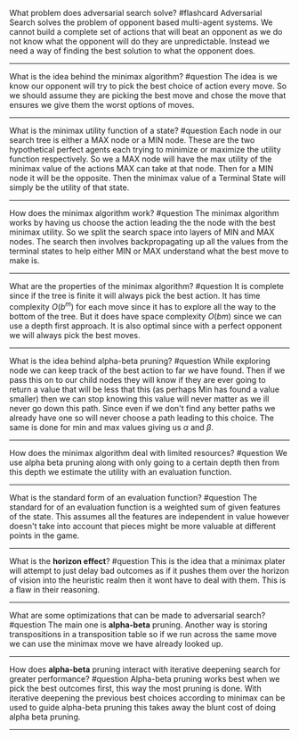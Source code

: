 What problem does adversarial search solve? #flashcard
	Adversarial Search solves the problem of opponent based multi-agent systems. We cannot build a complete set of actions that will beat an opponent as we do not know what the opponent will do they are unpredictable. Instead we need a way of finding the best solution to what the opponent does.
	
---

What is the idea behind the minimax algorithm? #question 
	The idea is we know our opponent will try to pick the best choice of action every move. So we should assume they are picking the best move and chose the move that ensures we give them the worst options of moves.

---
What is the minimax utility function of a state? #question 
	Each node in our search tree is either a MAX node or a MIN node. These are the two hypothetical perfect agents each trying to minimize or maximize the utility function respectively. So we a MAX node will have the max utility of the minimax value of the actions MAX can take at that node. Then for a MIN node it will be the opposite. Then the minimax value of a Terminal State will simply be the utility of that state.

---
How does the minimax algorithm work? #question 
	The minimax algorithm works by having us choose the action leading the the node with the best minimax utility. So we split the search space into layers of MIN and MAX nodes. The search then involves backpropagating up all the values from the terminal states to help either MIN or MAX understand what the best move to make is.

---
What are the properties of the minimax algorithm? #question 
	It is complete since if the tree is finite it will always pick the best action. It has time complexity $O(b^m)$ for each move since it has to explore all the way to the bottom of the tree. But it does have space complexity $O(bm)$ since we can use a depth first approach.  It is also optimal since with a perfect opponent we will always pick the best moves.

---
What is the idea behind alpha-beta pruning? #question 
	While exploring node we can keep track of the best action to far we have found. Then if we pass this on to our child nodes they will know if they are ever going to return a value that will be less that this (as perhaps Min has found a value smaller) then we can stop knowing this value will never matter as we ill never go down this path. Since even if we don't find any better paths we already have one so will never choose a path leading to this choice. The same is done for min and max values giving us $\alpha$ and $\beta$.

---
How does the minimax algorithm deal with limited resources? #question 
	We use alpha beta pruning along with only going to a certain depth then from this depth we estimate the utility with an evaluation function. 

---
What is the standard form of an evaluation function? #question 
	 The standard for of an evaluation function is a weighted sum of given features of the state. This assumes all the features are independent in value however doesn't take into account that pieces might be more valuable at different points in the game.

---
What is the **horizon effect**? #question 
	This is the idea that a minimax plater will attempt to just delay bad outcomes as if it pushes them over the horizon of vision into the heuristic realm then it wont have to deal with them. This is a flaw in their reasoning.

---
What are some optimizations that can be made to adversarial search? #question 
	The main one is **alpha-beta** pruning. Another way is storing transpositions in a transposition table so if we run across the same move we can use the minimax move we have already looked up.

---
How does **alpha-beta** pruning interact with iterative deepening search for greater performance? #question 
	Alpha-beta pruning works best when we pick the best outcomes first, this way the most pruning is done. With iterative deepening the previous best choices according to minimax can be used to guide alpha-beta pruning this takes away the blunt cost of doing alpha beta pruning.

---

